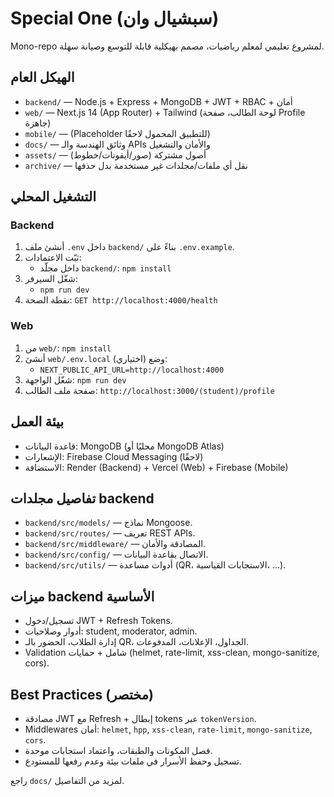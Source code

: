 # Special One (سبشيال وان)

Mono-repo لمشروع تعليمي لمعلم رياضيات، مصمم بهيكلية قابلة للتوسع وصيانة سهلة.

## الهيكل العام
- `backend/` — Node.js + Express + MongoDB + JWT + RBAC + أمان
- `web/` — Next.js 14 (App Router) + Tailwind (لوحة الطالب، صفحة Profile جاهزة)
- `mobile/` — (Placeholder للتطبيق المحمول لاحقًا)
- `docs/` — وثائق الهندسة والـ APIs والأمان والتشغيل
- `assets/` — أصول مشتركة (صور/أيقونات/خطوط)
- `archive/` — نقل أي ملفات/مجلدات غير مستخدمة بدل حذفها

## التشغيل المحلي

### Backend
1) أنشئ ملف `.env` داخل `backend/` بناءً على `.env.example`.
2) ثبّت الاعتمادات:
   - داخل مجلّد `backend/`: `npm install`
3) شغّل السيرفر:
   - `npm run dev`
4) نقطة الصحة: `GET http://localhost:4000/health`

### Web
1) من `web/`: `npm install`
2) أنشئ `web/.env.local` (اختياري) وضع:
   - `NEXT_PUBLIC_API_URL=http://localhost:4000`
3) شغّل الواجهة: `npm run dev`
4) صفحة ملف الطالب: `http://localhost:3000/(student)/profile`

## بيئة العمل
- قاعدة البيانات: MongoDB (محليًا أو MongoDB Atlas)
- الإشعارات: Firebase Cloud Messaging (لاحقًا)
- الاستضافة: Render (Backend) + Vercel (Web) + Firebase (Mobile)

## تفاصيل مجلدات backend
- `backend/src/models/` — نماذج Mongoose.
- `backend/src/routes/` — تعريف REST APIs.
- `backend/src/middleware/` — المصادقة والأمان.
- `backend/src/config/` — الاتصال بقاعدة البيانات.
- `backend/src/utils/` — أدوات مساعدة (QR، الاستجابات القياسية، ...).

## ميزات backend الأساسية
- تسجيل/دخول JWT + Refresh Tokens.
- أدوار وصلاحيات: student, moderator, admin.
- إدارة الطلاب، الحضور بالـ QR، الجداول، الإعلانات، المدفوعات.
- Validation شامل + حمايات (helmet, rate-limit, xss-clean, mongo-sanitize, cors).

## Best Practices (مختصر)
- مصادقة JWT مع Refresh + إبطال tokens عبر `tokenVersion`.
- Middlewares أمان: `helmet`, `hpp`, `xss-clean`, `rate-limit`, `mongo-sanitize`, `cors`.
- فصل المكونات والطبقات، واعتماد استجابات موحدة.
- تسجيل وحفظ الأسرار في ملفات بيئة وعدم رفعها للمستودع.

راجع `docs/` لمزيد من التفاصيل.
